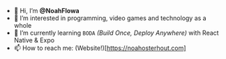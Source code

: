 - 👋 Hi, I’m **@NoahFlowa**
- 👀 I’m interested in programming, video games and technology as a whole
- 🌱 I’m currently learning `BODA` _(Build Once, Deploy Anywhere)_ with React Native & Expo
- 📫 How to reach me: (Website!)[https://noahosterhout.com]

<!---
NoahFlowa/NoahFlowa is a ✨ special ✨ repository because its `README.md` (this file) appears on your GitHub profile.
You can click the Preview link to take a look at your changes.
--->
